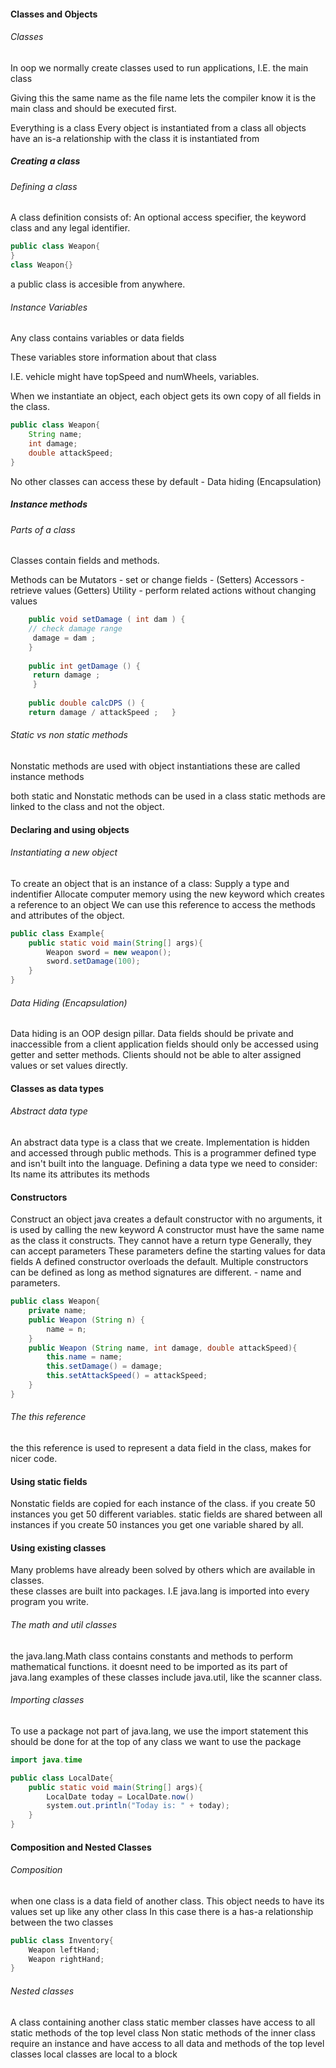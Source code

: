 #### Classes and Objects
###### Classes

In oop we normally create classes used to run applications, I.E. the main class 

Giving this the same name as the file name lets the compiler know it is the main class and should be executed first. 

Everything is a class
Every object is instantiated from a class 
all objects have an is-a relationship with the class it is instantiated from

##### Creating a class
###### Defining a class

A class definition consists of: An optional access specifier, the keyword class and any legal identifier. 

```java 
public class Weapon{
}
class Weapon{}
```

a public class is accesible from anywhere. 

###### Instance Variables
Any class contains variables or data fields

These variables store information about that class 

I.E. vehicle might have topSpeed and numWheels, variables.

When we instantiate an object, each object gets its own copy of all fields in the class. 

```java 
public class Weapon{
	String name;
	int damage;
	double attackSpeed;
}
```

No other classes can access these by default - Data hiding (Encapsulation)

##### Instance methods
###### Parts of a class 


Classes contain fields and methods. 

Methods can be 
Mutators - set or change fields - (Setters)
Accessors - retrieve values (Getters)
Utility - perform related actions without changing values 

```java 
	public void setDamage ( int dam ) {  
	// check damage range  
	 damage = dam ;  
	}  
 
	public int getDamage () {  
	 return damage ;  
	 }  
 
	public double calcDPS () {  
	return damage / attackSpeed ;   }  
```

###### Static vs non static methods
Nonstatic methods are used with object instantiations
these are called instance methods

both static and Nonstatic methods can be used in a class 
static methods are linked to the class and not the object. 

#### Declaring and using objects
###### Instantiating a new object 
To create an object that is an instance of a class:
	Supply a type and indentifier
	Allocate computer memory using the new keyword 
	which creates a reference to an object 
	We can use this reference to access the methods and attributes of the object. 

```java 
public class Example{
	public static void main(String[] args){
		Weapon sword = new weapon();
		sword.setDamage(100);
	}
}
```

###### Data Hiding (Encapsulation)
Data hiding is an OOP design pillar. 
Data fields should be private and inaccessible from a client application
fields should only be accessed using getter and setter methods. 
Clients should not be able to alter assigned values or set values directly.

#### Classes as data types
###### Abstract data type
An abstract data type is a class that we create. 
Implementation is hidden and accessed through public methods. 
This is a programmer defined type and isn't built into the language. 
Defining a data type we need to consider:
	Its name
	its attributes 
	its methods

#### Constructors 
Construct an object 
java creates a default constructor with no arguments, it is used by calling the new keyword
A constructor must have the same name as the class it constructs. 
They cannot have a return type
Generally, they can accept parameters
These parameters define the starting values for data fields
A defined constructor overloads the default.
Multiple constructors can be defined as long as method signatures are different. - name and parameters. 

```java 
public class Weapon{
	private name;
	public Weapon (String n) { 
		name = n;
	}
	public Weapon (String name, int damage, double attackSpeed){
		this.name = name;
		this.setDamage() = damage; 
		this.setAttackSpeed() = attackSpeed;
	}
}
```

###### The this reference
the this reference is used to represent a data field in the class, makes for nicer code.

#### Using static fields
Nonstatic fields are copied for each instance of the class.
if you create 50 instances you get 50 different variables. 
static fields are shared between all instances
if you create 50 instances you get one variable shared by all. 

#### Using existing classes 
Many problems have already been solved by others which are available in classes.  
these classes are built into packages. 
I.E java.lang is imported into every program you write.

###### The math and util classes
the java.lang.Math class contains constants and methods to perform mathematical functions.
it doesnt need to be imported as its part of java.lang 
examples of these classes include java.util, like the scanner class.
###### Importing classes
To use a package not part of java.lang, we use the import statement
this should be done for at the top of any class we want to use the package

```java 
import java.time

public class LocalDate{
	public static void main(String[] args){
		LocalDate today = LocalDate.now()
		system.out.println("Today is: " + today);
	}
}
```
 
#### Composition and Nested Classes
###### Composition
when one class is a data field of another class. 
This object needs to have its values set up like any other class
In this case there is a has-a relationship between the two classes

```java 
public class Inventory{
	Weapon leftHand;
	Weapon rightHand;	
}
```

###### Nested classes
A class containing another class 
static member classes have access to all static methods of the top level class 
Non static methods of the inner class require an instance and have access to all data and methods of the top level classes 
local classes are local to a block
